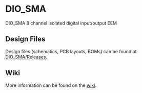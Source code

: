 # DIO_SMA
DIO_SMA 8 channel isolated digital input/output EEM 

## Design Files

Design files (schematics, PCB layouts, BOMs) can be found at [DIO_SMA/Releases](https://github.com/sinara-hw/DIO_SMA/releases).

## Wiki

More information can be found on the [wiki](https://github.com/sinara-hw/DIO_SMA/wiki).
